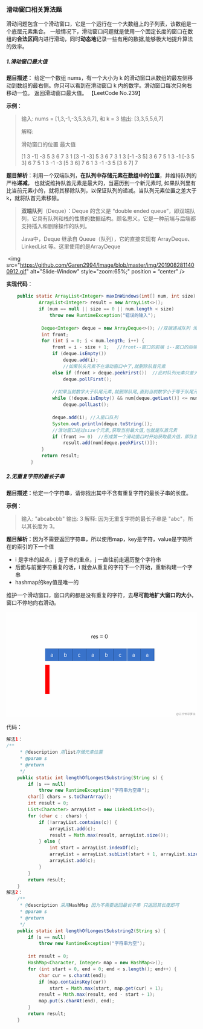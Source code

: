 ### 滑动窗口相关算法题

 滑动问题包含一个滑动窗口，它是一个运行在一个大数组上的子列表，该数组是一个底层元素集合。 一般情况下，滑动窗口问题就是使用一个固定长度的窗口在数组的**合法区间**内进行滑动，同时**动态地**记录一些有用的数据,能够极大地提升算法的效率。

##### 1.滑动窗口最大值

**题目描述**： 给定一个数组 nums，有一个大小为 k 的滑动窗口从数组的最左侧移动到数组的最右侧。你只可以看到在滑动窗口 k 内的数字。滑动窗口每次只向右移动一位。 返回滑动窗口最大值。 【LeetCode No.239】

**示例**：

> 输入: nums = [1,3,-1,-3,5,3,6,7], 和 k = 3
> 输出: [3,3,5,5,6,7] 
>
> 解释:
>
>  滑动窗口的位置        最大值
>
>  [1 3 -1] -3 5 3 6 7          3
>  1 [3 -1 -3] 5 3 6 7          3
>  1 3 [-1 -3 5] 3 6 7          5
>  1 3 -1 [-3 5 3] 6 7          5
>  1 3 -1 -3 [5 3 6] 7          6
>  1 3 -1 -3 5 [3 6 7]          7 

**题目解析**：利用一个双端队列，**在队列中存储元素在数组中的位置**，并维持队列的严格**递减**， 也就说维持队首元素是最大的，当遍历到一个新元素时, 如果队列里有比当前元素小的，就将其移除队列，以保证队列的递减。当队列元素位置之差大于 k，就将队首元素移除。

>**双端队列**（Deque）：Deque 的含义是 “double ended queue”，即双端队列，它具有队列和栈的性质的数据结构。顾名思义，它是一种前端与后端都支持插入和删除操作的队列。
>
>Java中，Deque 继承自 Queue（队列），它的直接实现有 ArrayDeque、LinkedList 等。这里使用的是ArrayDeque

​                          <img src="https://github.com/Garen2994/Image/blob/master/img/2019082811400912.gif" alt="Slide-Window" style="zoom:65%;" position = “center" />

**实现代码**：
```java
	public static ArrayList<Integer> maxInWindows(int[] num, int size) {
	        ArrayList<Integer> result = new ArrayList<>();
	        if (num == null || size == 0 || num.length < size)
	            throw new RuntimeException("错误的输入");
	
	         Deque<Integer> deque = new ArrayDeque<>(); //双端递减队列 滑动窗口--记录存储元素在数组中的位置
	         int front;
	         for (int i = 0; i < num.length; i++) {
	             front = i - size + 1;   //front--窗口的前端 i--窗口的后端
	             if (deque.isEmpty())
	                 deque.add(i);
	                 //如果队头元素不在滑动窗口中了,就删除队首元素
	             else if (front > deque.peekFirst())  //此时队列元素只差大于k，就要将队首元素移除
	                 deque.pollFirst();
	
	             //如果当前数字大于队尾元素,就删除队尾,直到当前数字小于等于队尾元素 -- 保持一个递减队列
	             while (!deque.isEmpty() && num[deque.getLast()] <= num[i])
	                 deque.pollLast();
	
	             deque.add(i); //入窗口队列
	             System.out.println(deque.toString());
	             //滑动窗口经过size个元素,获取当前最大值,也就是队首元素
	             if (front >= 0)  //形成第一个滑动窗口时开始获取最大值，即队首元素
	                 result.add(num[deque.peekFirst()]);
	         }
	         return result;
	     }
```

##### 2.无重复字符的最长子串

**题目描述**：给定一个字符串，请你找出其中不含有重复字符的最长子串的长度。

**示例**：

> 输入: "abcabcbb"
> 输出: 3 
> 解释: 因为无重复字符的最长子串是 "abc"，所以其长度为 3。

**题目解析**：因为不需要返回字符串，所以使用map，key是字符，value是字符所在的索引的下一个值

- i 是字串的起点，j 是子串的重点，j 一直往前走遍历整个字符串
- 后面与前面字符重复的话，i 就会从重复的字符下一个开始，重新构建一个字串
- hashmap的key值是唯一的

维护一个滑动窗口，窗口内的都是没有重复的字符，去**尽可能地扩大窗口的大小**，窗口不停地向右滑动。

<img src="https://github.com/Garen2994/Image/blob/master/img/2019082811400913.gif" style="zoom:65%;" position="center"/>

代码：

```java
解法1：  
/**
     * @description 用list存储元素位置
     * @param s
     * @return
     */
    public static int lengthOfLongestSubstring(String s) {
        if (s == null)
            throw new RuntimeException("字符串为空串");
        char[] chars = s.toCharArray();
        int result = 0;
        List<Character> arrayList = new LinkedList<>();
        for (char c : chars) {
            if (!arrayList.contains(c)) {
                arrayList.add(c);
                result = Math.max(result, arrayList.size());
            } else {
                int start = arrayList.indexOf(c);
                arrayList = arrayList.subList(start + 1, arrayList.size());    //subList 索引左闭右开
                arrayList.add(c);
            }
        }
        return result;
    }
解法2：
    /**
     * @description 采用HashMap 因为不需要返回最长子串 只返回其长度即可
     * @param s
     * @return
     */
    public static int lengthOfLongestSubstring2(String s) {
        if (s == null)
            throw new RuntimeException("字符串为空");

        int result = 0;
        HashMap<Character, Integer> map = new HashMap<>();
        for (int start = 0, end = 0; end < s.length(); end++) {
            char cur = s.charAt(end);
            if (map.containsKey(cur))
                start = Math.max(start, map.get(cur) + 1);
            result = Math.max(result, end - start + 1);
            map.put(s.charAt(end), end);
        }
        return result;
    }
```


